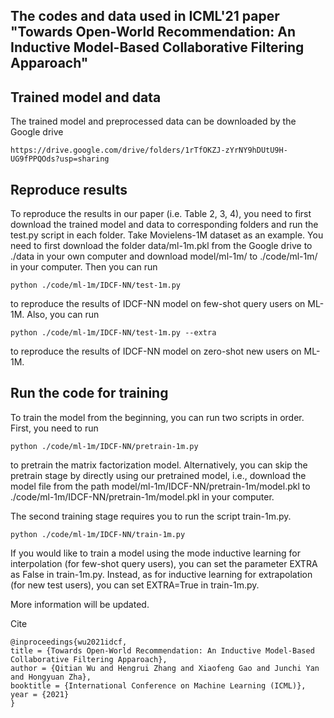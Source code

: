 ## The codes and data used in ICML'21 paper "Towards Open-World Recommendation: An Inductive Model-Based Collaborative Filtering Apparoach"

## Trained model and data
The trained model and preprocessed data can be downloaded by the Google drive

    https://drive.google.com/drive/folders/1rTfOKZJ-zYrNY9hDUtU9H-UG9fPPQOds?usp=sharing

## Reproduce results
To reproduce the results in our paper (i.e. Table 2, 3, 4), you need to first download the trained model and data to corresponding folders and run the test.py script in each folder. Take Movielens-1M dataset as an example. You need to first download the folder data/ml-1m.pkl from the Google drive to ./data in your own computer and download model/ml-1m/ to ./code/ml-1m/ in your computer. Then you can run

    python ./code/ml-1m/IDCF-NN/test-1m.py

to reproduce the results of IDCF-NN model on few-shot query users on ML-1M. Also, you can run

    python ./code/ml-1m/IDCF-NN/test-1m.py --extra

to reproduce the results of IDCF-NN model on zero-shot new users on ML-1M.

## Run the code for training
To train the model from the beginning, you can run two scripts in order. First, you need to run

    python ./code/ml-1m/IDCF-NN/pretrain-1m.py

to pretrain the matrix factorization model. Alternatively, you can skip the pretrain stage by directly using our pretrained model, i.e., download the model file from the path model/ml-1m/IDCF-NN/pretrain-1m/model.pkl to ./code/ml-1m/IDCF-NN/pretrain-1m/model.pkl in your computer. 

The second training stage requires you to run the script train-1m.py. 

    python ./code/ml-1m/IDCF-NN/train-1m.py

If you would like to train a model using the mode inductive learning for interpolation (for few-shot query users), you can set the parameter EXTRA as False in train-1m.py. Instead, as for inductive learning for extrapolation (for new test users), you can set EXTRA=True in train-1m.py.

More information will be updated.

Cite

    @inproceedings{wu2021idcf,
    title = {Towards Open-World Recommendation: An Inductive Model-Based Collaborative Filtering Apparoach},
    author = {Qitian Wu and Hengrui Zhang and Xiaofeng Gao and Junchi Yan and Hongyuan Zha},
    booktitle = {International Conference on Machine Learning (ICML)},
    year = {2021}
    }
    
